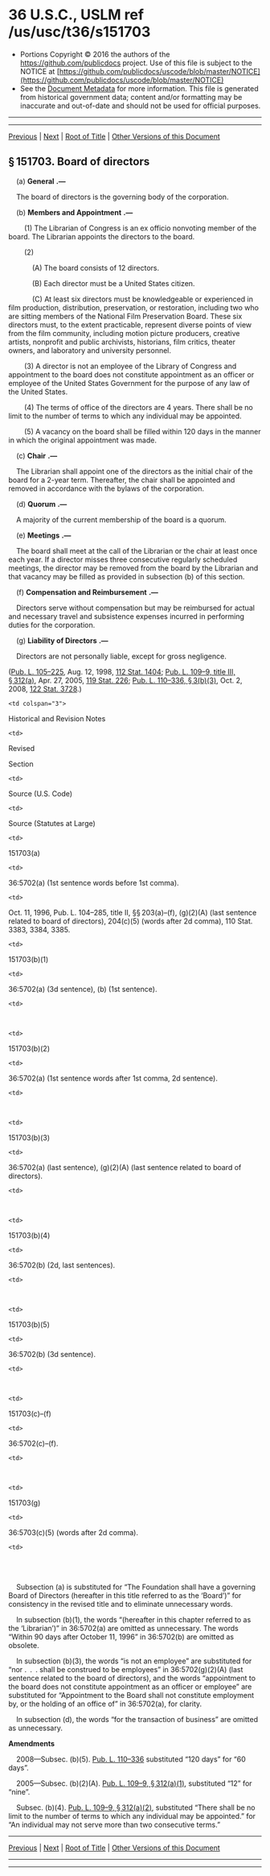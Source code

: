 ---
---

# 36 U.S.C., USLM ref /us/usc/t36/s151703

* Portions Copyright © 2016 the authors of the https://github.com/publicdocs project.
  Use of this file is subject to the NOTICE at [https://github.com/publicdocs/uscode/blob/master/NOTICE](https://github.com/publicdocs/uscode/blob/master/NOTICE)
* See the [Document Metadata](././../../../../../..//README.md) for more information.
  This file is generated from historical government data; content and/or formatting may be inaccurate and out-of-date and should not be used for official purposes.

----------
----------

[Previous](./../../../../../..//us/usc/t36/stII/ptB/ch1517/m__us_usc_t36_s151702.md) | [Next](./../../../../../..//us/usc/t36/stII/ptB/ch1517/m__us_usc_t36_s151704.md) | [Root of Title](./../../../../../../) | [Other Versions of this Document](https://publicdocs.github.io/go/links?ns=uslm&ref=%2Fus%2Fusc%2Ft36%2Fs151703)

## § 151703. Board of directors

    (a)  __General__  __.—__ 

    The board of directors is the governing body of the corporation.

    (b)  __Members and Appointment__  __.—__ 

        (1) The Librarian of Congress is an ex officio nonvoting member of the board. The Librarian appoints the directors to the board.

        (2)

            (A) The board consists of 12 directors.

            (B) Each director must be a United States citizen.

            (C) At least six directors must be knowledgeable or experienced in film production, distribution, preservation, or restoration, including two who are sitting members of the National Film Preservation Board. These six directors must, to the extent practicable, represent diverse points of view from the film community, including motion picture producers, creative artists, nonprofit and public archivists, historians, film critics, theater owners, and laboratory and university personnel.

        (3) A director is not an employee of the Library of Congress and appointment to the board does not constitute appointment as an officer or employee of the United States Government for the purpose of any law of the United States.

        (4) The terms of office of the directors are 4 years. There shall be no limit to the number of terms to which any individual may be appointed.

        (5) A vacancy on the board shall be filled within 120 days in the manner in which the original appointment was made.

    (c)  __Chair__  __.—__ 

    The Librarian shall appoint one of the directors as the initial chair of the board for a 2-year term. Thereafter, the chair shall be appointed and removed in accordance with the bylaws of the corporation.

    (d)  __Quorum__  __.—__ 

    A majority of the current membership of the board is a quorum.

    (e)  __Meetings__  __.—__ 

    The board shall meet at the call of the Librarian or the chair at least once each year. If a director misses three consecutive regularly scheduled meetings, the director may be removed from the board by the Librarian and that vacancy may be filled as provided in subsection (b) of this section.

    (f)  __Compensation and Reimbursement__  __.—__ 

    Directors serve without compensation but may be reimbursed for actual and necessary travel and subsistence expenses incurred in performing duties for the corporation.

    (g)  __Liability of Directors__  __.—__ 

    Directors are not personally liable, except for gross negligence.

([Pub. L. 105–225][/us/pl/105/225], Aug. 12, 1998, [112 Stat. 1404][/us/stat/112/1404]; [Pub. L. 109–9, title III, § 312(a)][/us/pl/109/9/s312/a], Apr. 27, 2005, [119 Stat. 226][/us/stat/119/226]; [Pub. L. 110–336, § 3(b)(3)][/us/pl/110/336/s3/b/3], Oct. 2, 2008, [122 Stat. 3728][/us/stat/122/3728].)

<table>

  <tr>

    <td colspan="3"> 

Historical and Revision Notes  </td>

  </tr>

  <tr>

    <td> 

Revised

Section  </td>

    <td> 

Source (U.S. Code)  </td>

    <td> 

Source (Statutes at Large)  </td>

  </tr>

  <tr>

    <td> 

151703(a)  </td>

    <td> 

36:5702(a) (1st sentence words before 1st comma).  </td>

    <td> 

Oct. 11, 1996, Pub. L. 104–285, title II, §§ 203(a)–(f), (g)(2)(A) (last sentence related to board of directors), 204(c)(5) (words after 2d comma), 110 Stat. 3383, 3384, 3385.  </td>

  </tr>

  <tr>

    <td> 

151703(b)(1)  </td>

    <td> 

36:5702(a) (3d sentence), (b) (1st sentence).  </td>

    <td> 

   </td>

  </tr>

  <tr>

    <td> 

151703(b)(2)  </td>

    <td> 

36:5702(a) (1st sentence words after 1st comma, 2d sentence).  </td>

    <td> 

   </td>

  </tr>

  <tr>

    <td> 

151703(b)(3)  </td>

    <td> 

36:5702(a) (last sentence), (g)(2)(A) (last sentence related to board of directors).  </td>

    <td> 

   </td>

  </tr>

  <tr>

    <td> 

151703(b)(4)  </td>

    <td> 

36:5702(b) (2d, last sentences).  </td>

    <td> 

   </td>

  </tr>

  <tr>

    <td> 

151703(b)(5)  </td>

    <td> 

36:5702(b) (3d sentence).  </td>

    <td> 

   </td>

  </tr>

  <tr>

    <td> 

151703(c)–(f)  </td>

    <td> 

36:5702(c)–(f).  </td>

    <td> 

   </td>

  </tr>

  <tr>

    <td> 

151703(g)  </td>

    <td> 

36:5703(c)(5) (words after 2d comma).  </td>

    <td> 

   </td>

  </tr>

</table>

    Subsection (a) is substituted for “The Foundation shall have a governing Board of Directors (hereafter in this title referred to as the ‘Board’)” for consistency in the revised title and to eliminate unnecessary words.

    In subsection (b)(1), the words “(hereafter in this chapter referred to as the ‘Librarian’)” in 36:5702(a) are omitted as unnecessary. The words “Within 90 days after October 11, 1996” in 36:5702(b) are omitted as obsolete.

    In subsection (b)(3), the words “is not an employee” are substituted for “nor . . . shall be construed to be employees” in 36:5702(g)(2)(A) (last sentence related to the board of directors), and the words “appointment to the board does not constitute appointment as an officer or employee” are substituted for “Appointment to the Board shall not constitute employment by, or the holding of an office of” in 36:5702(a), for clarity.

    In subsection (d), the words “for the transaction of business” are omitted as unnecessary.

 __Amendments__ 

    2008—Subsec. (b)(5). [Pub. L. 110–336][/us/pl/110/336] substituted “120 days” for “60 days”.

    2005—Subsec. (b)(2)(A). [Pub. L. 109–9, § 312(a)(1)][/us/pl/109/9/s312/a/1], substituted “12” for “nine”.

    Subsec. (b)(4). [Pub. L. 109–9, § 312(a)(2)][/us/pl/109/9/s312/a/2], substituted “There shall be no limit to the number of terms to which any individual may be appointed.” for “An individual may not serve more than two consecutive terms.”

----------

[Previous](./../../../../../..//us/usc/t36/stII/ptB/ch1517/m__us_usc_t36_s151702.md) | [Next](./../../../../../..//us/usc/t36/stII/ptB/ch1517/m__us_usc_t36_s151704.md) | [Root of Title](./../../../../../../) | [Other Versions of this Document](https://publicdocs.github.io/go/links?ns=uslm&ref=%2Fus%2Fusc%2Ft36%2Fs151703)

----------
----------

[/us/pl/105/225]: https://publicdocs.github.io/go/links?ns=uslm&ref=%2Fus%2Fpl%2F105%2F225
[/us/stat/112/1404]: https://publicdocs.github.io/go/links?ns=uslm&ref=%2Fus%2Fstat%2F112%2F1404
[/us/pl/109/9/s312/a]: https://publicdocs.github.io/go/links?ns=uslm&ref=%2Fus%2Fpl%2F109%2F9%2Fs312%2Fa
[/us/stat/119/226]: https://publicdocs.github.io/go/links?ns=uslm&ref=%2Fus%2Fstat%2F119%2F226
[/us/pl/110/336/s3/b/3]: https://publicdocs.github.io/go/links?ns=uslm&ref=%2Fus%2Fpl%2F110%2F336%2Fs3%2Fb%2F3
[/us/stat/122/3728]: https://publicdocs.github.io/go/links?ns=uslm&ref=%2Fus%2Fstat%2F122%2F3728
[/us/pl/110/336]: https://publicdocs.github.io/go/links?ns=uslm&ref=%2Fus%2Fpl%2F110%2F336
[/us/pl/109/9/s312/a/1]: https://publicdocs.github.io/go/links?ns=uslm&ref=%2Fus%2Fpl%2F109%2F9%2Fs312%2Fa%2F1
[/us/pl/109/9/s312/a/2]: https://publicdocs.github.io/go/links?ns=uslm&ref=%2Fus%2Fpl%2F109%2F9%2Fs312%2Fa%2F2


